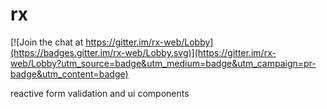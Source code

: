 # rx

[![Join the chat at https://gitter.im/rx-web/Lobby](https://badges.gitter.im/rx-web/Lobby.svg)](https://gitter.im/rx-web/Lobby?utm_source=badge&utm_medium=badge&utm_campaign=pr-badge&utm_content=badge)

reactive form validation and ui components
